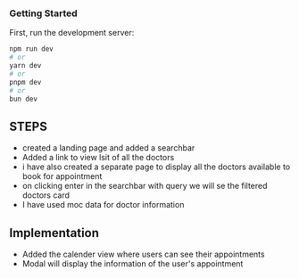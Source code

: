 
### Getting Started

First, run the development server:

```bash
npm run dev
# or
yarn dev
# or
pnpm dev
# or
bun dev
```
## STEPS 
- created a landing page and added a searchbar
- Added a link to view lsit of all the doctors
- i have also created a separate page to display all the doctors available to book for appointment
- on clicking enter in the searchbar with query we will se the filtered doctors card 
- I have used moc data for doctor information

## Implementation
- Added the calender view where users can see their appointments 
- Modal will display the information of the user's appointment 